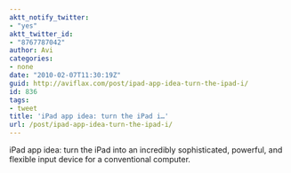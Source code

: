 ```yaml
---
aktt_notify_twitter:
- "yes"
aktt_twitter_id:
- "8767787042"
author: Avi
categories:
- none
date: "2010-02-07T11:30:19Z"
guid: http://aviflax.com/post/ipad-app-idea-turn-the-ipad-i/
id: 836
tags:
- tweet
title: 'iPad app idea: turn the iPad i…'
url: /post/ipad-app-idea-turn-the-ipad-i/
---
```

iPad app idea: turn the iPad into an incredibly sophisticated, powerful, and flexible input device for a conventional computer.